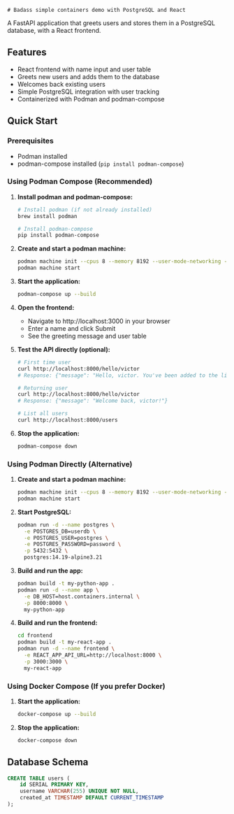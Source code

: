 	# Badass simple containers demo with PostgreSQL and React

A FastAPI application that greets users and stores them in a PostgreSQL database, with a React frontend.

## Features
- React frontend with name input and user table
- Greets new users and adds them to the database
- Welcomes back existing users
- Simple PostgreSQL integration with user tracking
- Containerized with Podman and podman-compose

## Quick Start

### Prerequisites
- Podman installed
- podman-compose installed (`pip install podman-compose`)

### Using Podman Compose (Recommended)

1. **Install podman and podman-compose:**
   ```bash
   # Install podman (if not already installed)
   brew install podman
   
   # Install podman-compose
   pip install podman-compose
   ```

2. **Create and start a podman machine:**
   ```bash
   podman machine init --cpus 8 --memory 8192 --user-mode-networking --rootful
   podman machine start
   ```

3. **Start the application:**
   ```bash
   podman-compose up --build
   ```

4. **Open the frontend:**
   - Navigate to http://localhost:3000 in your browser
   - Enter a name and click Submit
   - See the greeting message and user table

5. **Test the API directly (optional):**
   ```bash
   # First time user
   curl http://localhost:8000/hello/victor
   # Response: {"message": "Hello, victor. You've been added to the list!"}
   
   # Returning user
   curl http://localhost:8000/hello/victor
   # Response: {"message": "Welcome back, victor!"}
   
   # List all users
   curl http://localhost:8000/users
   ```

6. **Stop the application:**
   ```bash
   podman-compose down
   ```

### Using Podman Directly (Alternative)

1. **Create and start a podman machine:**
   ```bash
   podman machine init --cpus 8 --memory 8192 --user-mode-networking --rootful
   podman machine start
   ```

2. **Start PostgreSQL:**
   ```bash
   podman run -d --name postgres \
     -e POSTGRES_DB=userdb \
     -e POSTGRES_USER=postgres \
     -e POSTGRES_PASSWORD=password \
     -p 5432:5432 \
     postgres:14.19-alpine3.21
   ```

3. **Build and run the app:**
   ```bash
   podman build -t my-python-app .
   podman run -d --name app \
     -e DB_HOST=host.containers.internal \
     -p 8000:8000 \
     my-python-app
   ```

4. **Build and run the frontend:**
   ```bash
   cd frontend
   podman build -t my-react-app .
   podman run -d --name frontend \
     -e REACT_APP_API_URL=http://localhost:8000 \
     -p 3000:3000 \
     my-react-app
   ```

### Using Docker Compose (If you prefer Docker)

1. **Start the application:**
   ```bash
   docker-compose up --build
   ```

2. **Stop the application:**
   ```bash
   docker-compose down
   ```

## Database Schema
```sql
CREATE TABLE users (
    id SERIAL PRIMARY KEY,
    username VARCHAR(255) UNIQUE NOT NULL,
    created_at TIMESTAMP DEFAULT CURRENT_TIMESTAMP
);
```
